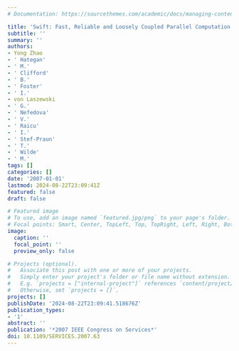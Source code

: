 ```yaml
---
# Documentation: https://sourcethemes.com/academic/docs/managing-content/

title: 'Swift: Fast, Reliable and Loosely Coupled Parallel Computation'
subtitle: ''
summary: ''
authors:
- Yong Zhao
- ' Hategan'
- ' M.'
- ' Clifford'
- ' B.'
- ' Foster'
- ' I.'
- von Laszewski
- ' G.'
- ' Nefedova'
- ' V.'
- ' Raicu'
- ' I.'
- ' Stef-Praun'
- ' T.'
- ' Wilde'
- ' M.'
tags: []
categories: []
date: '2007-01-01'
lastmod: 2024-08-22T23:09:41Z
featured: false
draft: false

# Featured image
# To use, add an image named `featured.jpg/png` to your page's folder.
# Focal points: Smart, Center, TopLeft, Top, TopRight, Left, Right, BottomLeft, Bottom, BottomRight.
image:
  caption: ''
  focal_point: ''
  preview_only: false

# Projects (optional).
#   Associate this post with one or more of your projects.
#   Simply enter your project's folder or file name without extension.
#   E.g. `projects = ["internal-project"]` references `content/project/deep-learning/index.md`.
#   Otherwise, set `projects = []`.
projects: []
publishDate: '2024-08-22T23:09:41.518676Z'
publication_types:
- '1'
abstract: ''
publication: '*2007 IEEE Congress on Services*'
doi: 10.1109/SERVICES.2007.63
---
```

